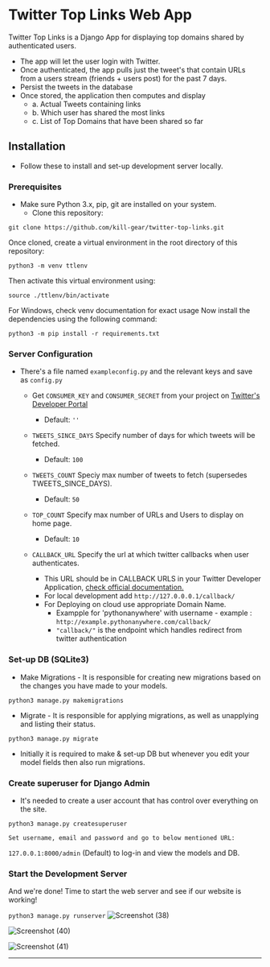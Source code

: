 # Twitter Top Links Web App

Twitter Top Links is a Django App for displaying top domains shared by authenticated users.

* The app will let the user login with Twitter.
* Once authenticated, the app pulls just the tweet's that contain URLs from a users stream
(friends + users post) for the past 7 days.
* Persist the tweets in the database
* Once stored, the application then computes and display
    * a. Actual Tweets containing links
    * b. Which user has shared the most links
    * c. List of Top Domains that have been shared so far
 
## Installation
* Follow these to install and set-up development server locally.

### Prerequisites
* Make sure Python 3.x, pip, git are installed on your system. 
    * Clone this repository:
    
```git clone https://github.com/kill-gear/twitter-top-links.git```

Once cloned, create a virtual environment in the root directory of this repository:

```python3 -m venv ttlenv```

Then activate this virtual environment using:

```source ./ttlenv/bin/activate ``` 

For Windows, check venv documentation for exact usage
Now install the dependencies using the following command:

```python3 -m pip install -r requirements.txt```

### Server Configuration

* There's a file named ```exampleconfig.py``` and the relevant keys and save as ```config.py```
    
    * Get ```CONSUMER_KEY``` and ```CONSUMER_SECRET``` from your project on [Twitter's Developer Portal](https://developer.twitter.com/en/docs/labs/getting-started)
        * Default: ```''```
    
    * ```TWEETS_SINCE_DAYS``` Specify number of days for which tweets will be fetched.
        * Default: ```100```
    
    * ```TWEETS_COUNT``` Speciy max number of tweets to fetch (supersedes TWEETS_SINCE_DAYS).
        * Default: ```50```
    
    * ```TOP_COUNT``` Specify max number of URLs and Users to display on home page.
        * Default: ```10```
    
    * ```CALLBACK_URL``` Specify the url at which twitter callbacks when user authenticates.
        * This URL should be in CALLBACK URLS in your Twitter Developer Application, [check official documentation.](https://developer.twitter.com/en/docs/apps/callback-urls)
        * For local development add ```http://127.0.0.0.1/callback/```
        * For Deploying on cloud use appropriate Domain Name.
            * Exampple for 'pythonanywhere' with username - example : ```http://example.pythonanywhere.com/callback/```
            * ```"callback/"``` is the endpoint which handles redirect from twitter authentication

### Set-up DB (SQLite3)
* Make Migrations - It is responsible for creating new migrations based on the changes you have made to your models.

```python3 manage.py makemigrations```
* Migrate - It is responsible for applying migrations, as well as unapplying and listing their status.

```python3 manage.py migrate```
* Initially it is required to make & set-up DB but whenever you edit your model fields then also run migrations.

### Create superuser for Django Admin
* It's needed to create a user account that has control over everything on the site.
```
python3 manage.py createsuperuser
```
    Set username, email and password and go to below mentioned URL:
  
```127.0.0.1:8000/admin``` (Default) to log-in and view the models and DB.

### Start the Development Server
And we're done! Time to start the web server and see if our website is working!

```python3 manage.py runserver```
![Screenshot (38)](https://user-images.githubusercontent.com/32764563/95241904-13e09280-082c-11eb-9beb-9559a9afc116.png)

![Screenshot (40)](https://user-images.githubusercontent.com/32764563/95241999-3a9ec900-082c-11eb-80b2-86346a4c34e8.png)

![Screenshot (41)](https://user-images.githubusercontent.com/32764563/95242152-6752e080-082c-11eb-9276-dcba3efe9215.png)


***
